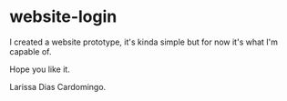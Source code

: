 # website-login
I created a website prototype, it's kinda simple but for now it's what I'm capable of.

Hope you like it.

Larissa Dias Cardomingo.
